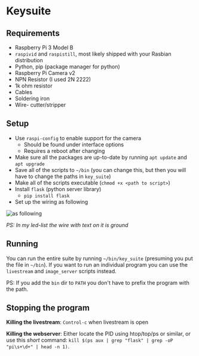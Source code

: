 # Keysuite

## Requirements

- Raspberry Pi 3 Model B
- `raspivid` and `raspistill`, most likely shipped with your Rasbian distribution
- Python, pip (package manager for python)
- Raspberry Pi Camera v2
- NPN Resistor (I used 2N 2222)
- 1k ohm resistor
- Cables
- Soldering iron
- Wire- cutter/stripper

## Setup

- Use `raspi-config` to enable support for the camera
  - Should be found under interface options
  - Requires a reboot after changing
- Make sure all the packages are up-to-date by running `apt update` and `apt
upgrade`
- Save all of the scripts to `~/bin` (you can change this, but then you will have to change the paths in `key_suite`)
- Make all of the scripts executable (`chmod +x <path to script>`)
- Install `flask` (python server library)
  - `pip install flask`
- Set up the wiring as following

![as following](http://i.imgur.com/ACVbinT.png)

_PS: In my led-list the wire with text on it is ground_

## Running

You can run the entire suite by running `~/bin/key_suite` (presuming you put the file
in `~/bin`). If you want to run an individual program you can use the
`livestream` and `image_server` scripts instead.

PS: If you add the `bin` dir to `PATH` you don't have to prefix the program with the path.

## Stopping the program

**Killing the livestream**: `Control-c` when livestream is open

**Killing the webserver**: Either locate the PID using htop/top/ps or similar,
or use this _short_ command: `kill $(ps aux | grep "flask" | grep -oP "pi\s+\d+" | head -n 1)`.
